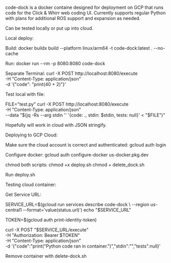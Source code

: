 code-dock is a docker containe designed for deployment on GCP that runs code for the Click & Whirr web coding UI. Currently supports regular Python with plans for additional ROS support and expansion as needed.

Can be tested locally or put up into cloud.

Local deploy:

Build:
docker buildx build --platform linux/arm64 -t code-dock:latest . --no-cache

Run:
docker run --rm -p 8080:8080 code-dock

Separate Terminal:
curl -X POST http://localhost:8080/execute \
     -H "Content-Type: application/json" \
     -d '{"code": "print(40 + 2)"}'

Test local with file:

FILE="test.py"
curl -X POST http://localhost:8080/execute \
     -H "Content-Type: application/json" \
     --data "$(jq -Rs --arg stdin '' '{code: ., stdin: $stdin, tests: null}' < "$FILE")"

Hopefully will work in cloud with JSON stringify.

Deploying to GCP Cloud:

Make sure the cloud account is correct and authenticated:
gcloud auth login

Configure docker:
gcloud auth configure-docker us-docker.pkg.dev

chmod both scripts:
chmod +x deploy.sh 
chmod + delete_dock.sh


Run deploy.sh

Testing cloud container:

Get Service URL:

SERVICE_URL=$(gcloud run services describe code-dock \
               --region us-central1 --format='value(status.url)')
echo "$SERVICE_URL"

TOKEN=$(gcloud auth print-identity-token)

curl -X POST "$SERVICE_URL/execute" \
     -H "Authorization: Bearer $TOKEN" \
     -H "Content-Type: application/json" \
     -d '{"code":"print(\"Python code ran in container.\")","stdin":"","tests":null}'

Remove container with delete-dock.sh

